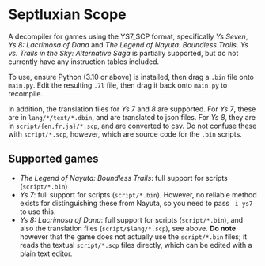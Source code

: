 # Septluxian Scope

A decompiler for games using the YS7_SCP format, specifically *Ys Seven*, *Ys 8: Lacrimosa of Dana* and *The Legend of Nayuta: Boundless Trails*.
*Ys vs. Trails in the Sky: Alternative Saga* is partially supported, but do not currently have any instruction tables included.

To use, ensure Python (3.10 or above) is installed, then drag a `.bin` file onto `main.py`.
Edit the resulting `.7l` file, then drag it back onto `main.py` to recompile.

In addition, the translation files for *Ys 7* and *8* are supported.
For *Ys 7*, these are in `lang/*/text/*.dbin`, and are translated to json files.
For *Ys 8*, they are in `script/{en,fr,ja}/*.scp`, and are converted to csv.
Do not confuse these with `script/*.scp`, however, which are source code for the `.bin` scripts.

## Supported games

- *The Legend of Nayuta: Boundless Trails*: full support for scripts (`script/*.bin`)
- *Ys 7*: full support for scripts (`script/*.bin`). However, no reliable method exists for distinguishing these from Nayuta, so you need to pass `-i ys7` to use this.
- *Ys 8: Lacrimosa of Dana*: full support for scripts (`script/*.bin`), and also the translation files (`script/$lang/*.scp`), see above.
  **Do note** however that the game does not actually use the `script/*.bin` files; it reads the textual `script/*.scp` files directly, which can be edited with a plain text editor.
